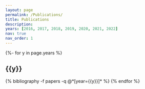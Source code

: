 ```yaml
---
layout: page
permalink: /Publications/
title: Publications
description: 
years: [2016, 2017, 2018, 2019, 2020, 2021, 2022]
nav: true
nav_order: 1
---
```

<!-- _pages/publications.md -->
<div class="publications">

{%- for y in page.years %}
  <h2 class="year">{{y}}</h2>
  {% bibliography -f papers -q @*[year={{y}}]* %}
{% endfor %}

</div>
